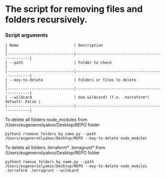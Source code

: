 # The script for removing files and folders recursively.


### Script arguments
```
| Name                         | Description                                     |
|------------------------------|-------------------------------------------------|
| --path                       | Folder to check                                 |
|------------------------------|-------------------------------------------------|
| --key-to-delete              | Folders or files to delete                      |
|------------------------------|-------------------------------------------------|
| --wildcard                   | Use wildcard? (f.e. .terraform*) default: False |
|------------------------------|-------------------------------------------------|
```

To delete all folders node_modules from /Users/eugeneroslyakov/Desktop/REPO folder
```
python3 rremove_folders_by_name.py --path /Users/eugeneroslyakov/Desktop/REPO --key-to-delete node_modules
```

To delete all folders .terraform* .terragrunt* from /Users/eugeneroslyakov/Desktop/REPO folder
```
python3 remove_folders_by_name.py --path /Users/eugeneroslyakov/Desktop/REPO --key-to-delete node_modules .terraform .terragrunt --wildcard
```
